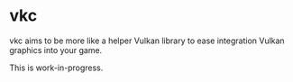 # vkc

vkc aims to be more like a helper Vulkan library to ease integration Vulkan graphics into
your game.

This is work-in-progress.
